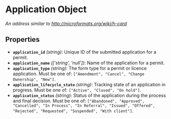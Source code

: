# Application Object

*An address similar to http://microformats.org/wiki/h-card*

## Properties

- **`application_id`** *(string)*: Unique ID of the submitted application for a permit.
- **`application_name`** *(['string', 'null'])*: Name of the application for a permit.
- **`application_type`** *(string)*: The form type for a permit or licence application. Must be one of: `["Amendment", "Cancel", "Change Ownership", "New"]`.
- **`application_lifecycle_state`** *(string)*: Tracking state of an application in progress. Must be one of: `["Active", "Closed", "On hold"]`.
- **`application_status`** *(string)*: Status of the application during the process and final decision. Must be one of: `["Abandoned", "Approved", "Cancelled", "In Process", "In Referral", "Issued", "Offered", "Rejected", "Requested", "Suspended", "With client"]`.
